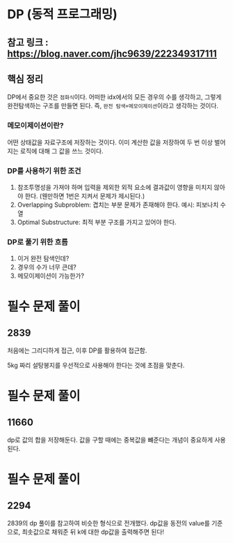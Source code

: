 # DP (동적 프로그래밍)

## 참고 링크 : https://blog.naver.com/jhc9639/222349317111

## 핵심 정리
DP에서 중요한 것은 `점화식`이다. 
어떠한 idx에서의 모든 경우의 수를 생각하고, 그렇게 완전탐색하는 구조를 만들면 된다. 즉, `완전 탐색+메모이제이션`이라고 생각하는 것이다.

### 메모이제이션이란?
어떤 상태값을 자료구조에 저장하는 것이다. 이미 계산한 값을 저장하여 두 번 이상 벌어지는 로직에 대해 그 값을 쓰느 것이다.

### DP를 사용하기 위한 조건
1. 참조투명성을 가져야 하며 입력을 제외한 외적 요소에 결과값이 영향을 미치지 않아야 한다. (웬만하면 1번은 지켜서 문제가 제시된다.)
2. Overlapping Subproblem: 겹치는 부분 문제가 존재해야 한다.
 예시: 피보나치 수열
3. Optimal Substructure: 최적 부분 구조를 가지고 있어야 한다.

### DP로 풀기 위한 흐름
1. 이거 완전 탐색인데?
2. 경우의 수가 너무 큰데?
3. 메모이제이션이 가능한가?

# 필수 문제 풀이

## 2839
처음에는 그리디하게 접근,
이후 DP를 활용하여 접근함.

5kg 짜리 설탕봉지를 우선적으로 사용해야 한다는 것에 초점을 맞춘다.

# 필수 문제 풀이

## 11660
dp로 값의 합을 저장해둔다.
값을 구할 때에는 중복값을 뺴준다는 개념이 중요하게 사용된다.

# 필수 문제 풀이

## 2294
2839의 dp 풀이를 참고하여 비슷한 형식으로 전개했다.
dp값을 동전의 value를 기준으로, 최솟값으로 채워준 뒤 k에 대한 dp값을 출력해주면 된다!